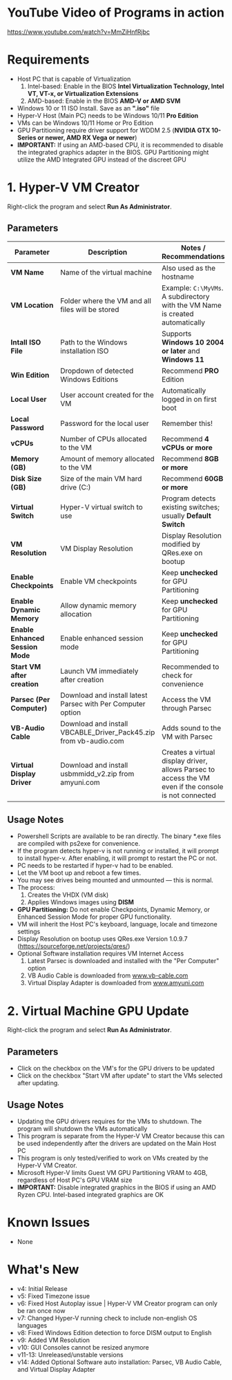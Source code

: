 # YouTube Video of Programs in action
https://www.youtube.com/watch?v=MmZiHnfRjbc
# Requirements
- Host PC that is capable of Virtualization
  1. Intel-based: Enable in the BIOS **Intel Virtualization Technology, Intel VT, VT-x, or Virtualization Extensions**
  2. AMD-based: Enable in the BIOS **AMD-V or AMD SVM**
- Windows 10 or 11 ISO Install. Save as an **".iso"** file
- Hyper-V Host (Main PC) needs to be Windows 10/11 **Pro Edition**
- VMs can be Windows 10/11 Home or Pro Edition
- GPU Partitioning require driver support for WDDM 2.5 (**NVIDIA GTX 10-Series or newer, AMD RX Vega or newer**)
- **IMPORTANT:** If using an AMD-based CPU, it is recommended to disable the integrated graphics adapter in the BIOS. GPU Partitioning might utilize the AMD Integrated GPU instead of the discreet GPU
# 1. Hyper-V VM Creator
Right-click the program and select **Run As Administrator**.
## Parameters
| Parameter | Description | Notes / Recommendations |
|-----------|-------------|------------------------|
| **VM Name** | Name of the virtual machine | Also used as the hostname |
| **VM Location** | Folder where the VM and all files will be stored | Example: `C:\MyVMs`. A subdirectory with the VM Name is created automatically |
| **Intall ISO File** | Path to the Windows installation ISO | Supports **Windows 10 2004 or later** and **Windows 11** |
| **Win Edition** | Dropdown of detected Windows Editions | Recommend **PRO** Edition |
| **Local User** | User account created for the VM | Automatically logged in on first boot |
| **Local Password** | Password for the local user | Remember this! |
| **vCPUs** | Number of CPUs allocated to the VM | Recommend **4 vCPUs or more** |
| **Memory (GB)** | Amount of memory allocated to the VM | Recommend **8GB or more** |
| **Disk Size (GB)** | Size of the main VM hard drive (C:\) | Recommend **60GB or more** |
| **Virtual Switch** | Hyper-V virtual switch to use | Program detects existing switches; usually **Default Switch** |
| **VM Resolution** | VM Display Resolution | Display Resolution modified by QRes.exe on bootup|
| **Enable Checkpoints** | Enable VM checkpoints | Keep **unchecked** for GPU Partitioning |
| **Enable Dynamic Memory** | Allow dynamic memory allocation | Keep **unchecked** for GPU Partitioning |
| **Enable Enhanced Session Mode** | Enable enhanced session mode | Keep **unchecked** for GPU Partitioning |
| **Start VM after creation** | Launch VM immediately after creation | Recommended to check for convenience |
| **Parsec (Per Computer)** | Download and install latest Parsec with Per Computer option | Access the VM through Parsec |
| **VB-Audio Cable** | Download and install VBCABLE_Driver_Pack45.zip from vb-audio.com | Adds sound to the VM with Parsec |
| **Virtual Display Driver** | Download and install usbmmidd_v2.zip from amyuni.com | Creates a virtual display driver, allows Parsec to access the VM even if the console is not connected |
## Usage Notes
- Powershell Scripts are available to be ran directly. The binary *.exe files are compiled with ps2exe for convenience.
- If the program detects hyper-v is not running or installed, it will prompt to install hyper-v.  After enabling, it will prompt to restart the PC or not.
- PC needs to be restarted if hyper-v had to be enabled.
- Let the VM boot up and reboot a few times.  
- You may see drives being mounted and unmounted — this is normal.  
- The process:
  1. Creates the VHDX (VM disk)  
  2. Applies Windows images using **DISM**  
- **GPU Partitioning:** Do not enable Checkpoints, Dynamic Memory, or Enhanced Session Mode for proper GPU functionality.
- VM will inherit the Host PC's keyboard, language, locale and timezone settings
- Display Resolution on bootup uses QRes.exe Version 1.0.9.7 (https://sourceforge.net/projects/qres/)
- Optional Software installation requires VM Internet Access
  1. Latest Parsec is downloaded and installed with the "Per Computer" option
  2. VB Audio Cable is downloaded from www.vb-cable.com
  3. Virtual Display Adapter is downloaded from www.amyuni.com

# 2. Virtual Machine GPU Update
Right-click the program and select **Run As Administrator**.
## Parameters
- Click on the checkbox on the VM's for the GPU drivers to be updated
- Click on the checkbox "Start VM after update" to start the VMs selected after updating.
## Usage Notes
- Updating the GPU drivers requires for the VMs to shutdown.  The program will shutdown the VMs automatically
- This program is separate from the Hyper-V VM Creator because this can be used independently after the drivers are updated on the Main Host PC
- This program is only tested/verified to work on VMs created by the Hyper-V VM Creator.
- Microsoft Hyper-V limits Guest VM GPU Partitioning VRAM to 4GB, regardless of Host PC's GPU VRAM size
- **IMPORTANT:** Disable integrated graphics in the BIOS if using an AMD Ryzen CPU.  Intel-based integrated graphics are OK
# Known Issues
- None
# What's New
- v4: Initial Release
- v5: Fixed Timezone issue
- v6: Fixed Host Autoplay issue | Hyper-V VM Creator program can only be ran once now
- v7: Changed Hyper-V running check to include non-english OS languages
- v8: Fixed Windows Edition detection to force DISM output to English
- v9: Added VM Resolution
- v10: GUI Consoles cannot be resized anymore
- v11-13: Unreleased/unstable versions
- v14: Added Optional Software auto installation: Parsec, VB Audio Cable, and Virtual Display Adapter
